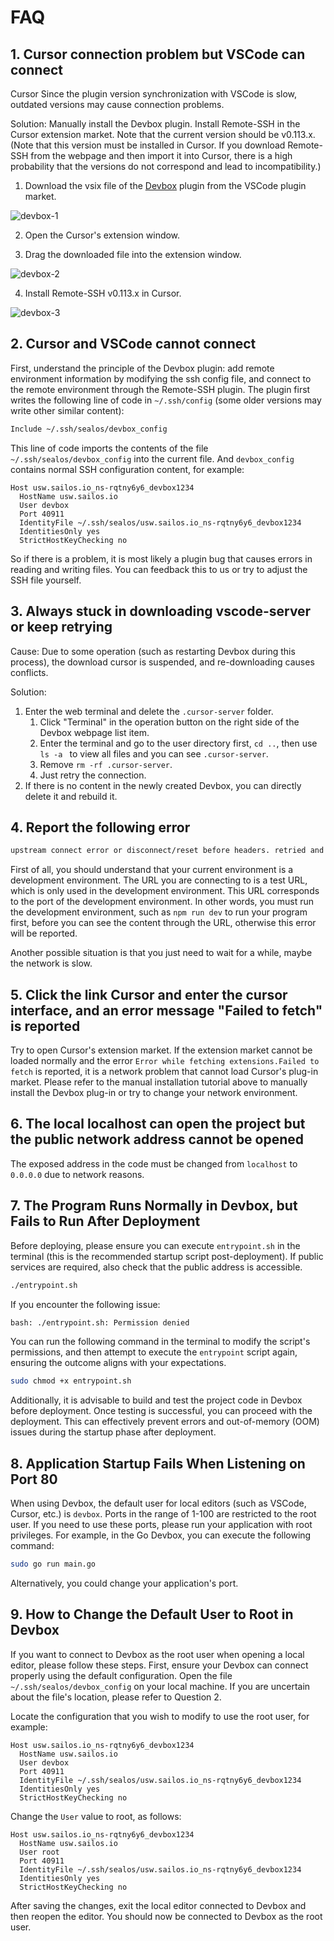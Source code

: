 # FAQ

## 1. Cursor connection problem but VSCode can connect

Cursor Since the plugin version synchronization with VSCode is slow, outdated versions may cause connection problems.

Solution: Manually install the Devbox plugin. Install Remote-SSH in the Cursor extension market. Note that the current version should be v0.113.x. (Note that this version must be installed in Cursor. If you download Remote-SSH from the webpage and then import it into Cursor, there is a high probability that the versions do not correspond and lead to incompatibility.)

1. Download the vsix file of the [Devbox](https://marketplace.visualstudio.com/items?itemName=labring.devbox-aio) plugin from the VSCode plugin market.

![devbox-1](./images/faq-1.png)

2. Open the Cursor's extension window.

3. Drag the downloaded file into the extension window.

![devbox-2](./images/faq-2.png)

4. Install Remote-SSH v0.113.x in Cursor.

![devbox-3](./images/faq-3.png)

## 2. Cursor and VSCode cannot connect

First, understand the principle of the Devbox plugin: add remote environment information by modifying the ssh config file, and connect to the remote environment through the Remote-SSH plugin. The plugin first writes the following line of code in `~/.ssh/config` (some older versions may write other similar content):

```bash
Include ~/.ssh/sealos/devbox_config
```

This line of code imports the contents of the file `~/.ssh/sealos/devbox_config` into the current file. And `devbox_config` contains normal SSH configuration content, for example:

```config
Host usw.sailos.io_ns-rqtny6y6_devbox1234
  HostName usw.sailos.io
  User devbox
  Port 40911
  IdentityFile ~/.ssh/sealos/usw.sailos.io_ns-rqtny6y6_devbox1234
  IdentitiesOnly yes
  StrictHostKeyChecking no
```

So if there is a problem, it is most likely a plugin bug that causes errors in reading and writing files. You can feedback this to us or try to adjust the SSH file yourself.

## 3. Always stuck in downloading vscode-server or keep retrying

Cause: Due to some operation (such as restarting Devbox during this process), the download cursor is suspended, and re-downloading causes conflicts.

Solution:

1. Enter the web terminal and delete the `.cursor-server` folder.
    1. Click "Terminal" in the operation button on the right side of the Devbox webpage list item.
    2. Enter the terminal and go to the user directory first, `cd ..`, then use `ls -a ` to view all files and you can see `.cursor-server`.
    3. Remove `rm -rf .cursor-server`.
    4. Just retry the connection.
2. If there is no content in the newly created Devbox, you can directly delete it and rebuild it.

## 4. Report the following error

```bash
upstream connect error or disconnect/reset before headers. retried and the latest reset reason: remote connection failure, transport failure reason: delayed connect error: 111
```

First of all, you should understand that your current environment is a development environment. The URL you are connecting to is a test URL, which is only used in the development environment. This URL corresponds to the port of the development environment. In other words, you must run the development environment, such as `npm run dev` to run your program first, before you can see the content through the URL, otherwise this error will be reported.

Another possible situation is that you just need to wait for a while, maybe the network is slow.

## 5. Click the link Cursor and enter the cursor interface, and an error message "Failed to fetch" is reported

Try to open Cursor's extension market. If the extension market cannot be loaded normally and the error `Error while fetching extensions.Failed to fetch` is reported, it is a network problem that cannot load Cursor's plug-in market. Please refer to the manual installation tutorial above to manually install the Devbox plug-in or try to change your network environment.

## 6. The local localhost can open the project but the public network address cannot be opened

The exposed address in the code must be changed from `localhost` to `0.0.0.0` due to network reasons.

## 7. The Program Runs Normally in Devbox, but Fails to Run After Deployment

Before deploying, please ensure you can execute `entrypoint.sh` in the terminal (this is the recommended startup script
post-deployment). If public services are required, also check that the public address is accessible.

```bash
./entrypoint.sh
```

If you encounter the following issue:

```bash
bash: ./entrypoint.sh: Permission denied
```

You can run the following command in the terminal to modify the script's permissions, and then attempt to execute the
`entrypoint` script again, ensuring the outcome aligns with your expectations.

```bash
sudo chmod +x entrypoint.sh
```

Additionally, it is advisable to build and test the project code in Devbox before deployment. Once testing is
successful, you can proceed with the deployment. This can effectively prevent errors and out-of-memory (OOM) issues
during the startup phase after deployment.

## 8. Application Startup Fails When Listening on Port 80

When using Devbox, the default user for local editors (such as VSCode, Cursor, etc.) is `devbox`. Ports in the range of
1-100 are restricted to the root user. If you need to use these ports, please run your application with root privileges.
For example, in the Go Devbox, you can execute the following command:

```bash
sudo go run main.go
```

Alternatively, you could change your application's port.

## 9. How to Change the Default User to Root in Devbox

If you want to connect to Devbox as the root user when opening a local editor, please follow these steps. First, ensure
your Devbox can connect properly using the default configuration. Open the file `~/.ssh/sealos/devbox_config` on your
local machine. If you are uncertain about the file's location, please refer to Question 2.

Locate the configuration that you wish to modify to use the root user, for example:

```config
Host usw.sailos.io_ns-rqtny6y6_devbox1234
  HostName usw.sailos.io
  User devbox
  Port 40911
  IdentityFile ~/.ssh/sealos/usw.sailos.io_ns-rqtny6y6_devbox1234
  IdentitiesOnly yes
  StrictHostKeyChecking no
```

Change the `User` value to root, as follows:

```config
Host usw.sailos.io_ns-rqtny6y6_devbox1234
  HostName usw.sailos.io
  User root
  Port 40911
  IdentityFile ~/.ssh/sealos/usw.sailos.io_ns-rqtny6y6_devbox1234
  IdentitiesOnly yes
  StrictHostKeyChecking no
```

After saving the changes, exit the local editor connected to Devbox and then reopen the editor. You should now be
connected to Devbox as the root user.